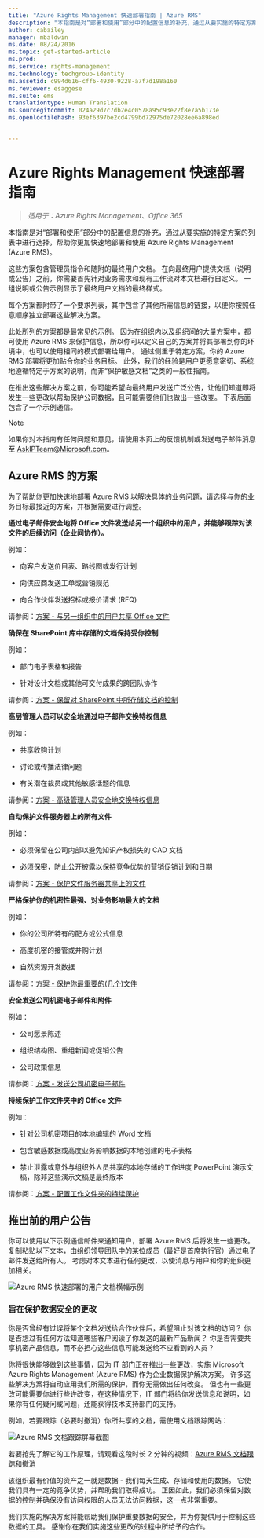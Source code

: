```yaml
---
title: "Azure Rights Management 快速部署指南 | Azure RMS"
description: "本指南是对“部署和使用”部分中的配置信息的补充，通过从要实施的特定方案的列表中进行选择，帮助你更加快速地部署和使用 Azure Rights Management (Azure RMS)。"
author: cabailey
manager: mbaldwin
ms.date: 08/24/2016
ms.topic: get-started-article
ms.prod: 
ms.service: rights-management
ms.technology: techgroup-identity
ms.assetid: c994d616-cff6-4930-9228-a7f7d198a160
ms.reviewer: esaggese
ms.suite: ems
translationtype: Human Translation
ms.sourcegitcommit: 024a29d7c7db2e4c0578a95c93e22f8e7a5b173e
ms.openlocfilehash: 93ef6397be2cd4799bd72975de72028ee6a898ed


---
```


# Azure Rights Management 快速部署指南

>*适用于：Azure Rights Management、Office 365*

本指南是对“部署和使用”部分中的配置信息的补充，通过从要实施的特定方案的列表中进行选择，帮助你更加快速地部署和使用 Azure Rights Management (Azure RMS)。

这些方案包含管理员指令和随附的最终用户文档。 在向最终用户提供文档（说明或公告）之前，你需要首先针对业务需求和现有工作流对本文档进行自定义。 一组说明或公告示例显示了最终用户文档的最终样式。

每个方案都附带了一个要求列表，其中包含了其他所需信息的链接，以便你按照任意顺序独立部署这些解决方案。

此处所列的方案都是最常见的示例。 因为在组织内以及组织间的大量方案中，都可使用 Azure RMS 来保护信息，所以你可以定义自己的方案并将其部署到你的环境中，也可以使用相同的模式部署给用户。 通过侧重于特定方案，你的 Azure RMS 部署将更加贴合你的业务目标。 此外，我们的经验是用户更愿意密切、系统地遵循特定于方案的说明，而非“保护敏感文档”之类的一般性指南。

在推出这些解决方案之前，你可能希望向最终用户发送广泛公告，让他们知道即将发生一些更改以帮助保护公司数据，且可能需要他们也做出一些改变。 下表后面包含了一个示例通信。

> [!NOTE]
> 如果你对本指南有任何问题和意见，请使用本页上的反馈机制或发送电子邮件消息至 [AskIPTeam@Microsoft.com](mailto:%20askipteam@microsoft.com?subject=Rapid%20Deployment%20Guide%20feedback)。

## Azure RMS 的方案
为了帮助你更加快速地部署 Azure RMS 以解决具体的业务问题，请选择与你的业务目标最接近的方案，并根据需要进行调整。



**通过电子邮件安全地将 Office 文件发送给另一个组织中的用户，并能够跟踪对该文件的后续访问（企业间协作）。**

例如：

- 向客户发送价目表、路线图或发行计划

- 向供应商发送工单或营销规范

- 向合作伙伴发送招标或报价请求 (RFQ)

请参阅：[方案 - 与另一组织中的用户共享 Office 文件](scenario-share-office-file-externally.md)

**确保在 SharePoint 库中存储的文档保持受你控制**

例如：

- 部门电子表格和报告

- 针对设计文档或其他可交付成果的跨团队协作

请参阅：[方案 - 保留对 SharePoint 中所存储文档的控制](scenario-sharepoint.md)

**高层管理人员可以安全地通过电子邮件交换特权信息**

例如：

- 共享收购计划

- 讨论或传播法律问题

- 有关潜在裁员或其他敏感话题的信息

请参阅：[方案 - 高级管理人员安全地交换特权信息](scenario-executives-email.md)

**自动保护文件服务器上的所有文件**

例如：

- 必须保留在公司内部以避免知识产权损失的 CAD 文档

- 必须保密，防止公开披露以保持竞争优势的营销促销计划和日期

请参阅：[方案 - 保护文件服务器共享上的文件](scenario-fci.md)

**严格保护你的机密性最强、对业务影响最大的文档**

例如：

- 你的公司所特有的配方或公式信息

- 高度机密的接管或并购计划

- 自然资源开发数据

请参阅：[方案 - 保护你最重要的&#40;几个&#41;文件](scenario-secure-most-valuable-files.md)

**安全发送公司机密电子邮件和附件**

例如：

- 公司愿景陈述

- 组织结构图、重组新闻或促销公告

- 公司政策信息

请参阅：[方案 - 发送公司机密电子邮件](scenario-company-confidential-email.md)

**持续保护工作文件夹中的 Office 文件**

例如：

- 针对公司机密项目的本地编辑的 Word 文档

- 包含敏感数据或高度业务影响数据的本地创建的电子表格

- 禁止泄露或意外与组织外人员共享的本地存储的工作进度 PowerPoint 演示文稿，除非这些演示文稿是最终版本

请参阅：[方案 - 配置工作文件夹的持续保护](scenario-work-folders.md)




## 推出前的用户公告
你可以使用以下示例通信邮件来通知用户，部署 Azure RMS 后将发生一些更改。 复制粘贴以下文本，由组织领导团队中的某位成员（最好是首席执行官）通过电子邮件发送给所有人。 考虑对本文本进行任何更改，以使消息与用户和你的组织更加相关。

![Azure RMS 快速部署的用户文档横幅示例](../media/AzRMS_ExampleBanner.png)

### 旨在保护数据安全的更改
你是否曾经有过误将某个文档发送给合作伙伴后，希望阻止对该文档的访问？ 你是否想过有任何方法知道哪些客户阅读了你发送的最新产品新闻？ 你是否需要共享机密产品信息，而不必担心这些信息可能发送给不应看到的人员？

你将很快能够做到这些事情，因为 IT 部门正在推出一些更改，实施 Microsoft Azure Rights Management (Azure RMS) 作为企业数据保护解决方案。 许多这些解决方案将自动应用我们所需的保护，而你无需做出任何改变。 但也有一些更改可能需要你进行些许改变，在这种情况下，IT 部门将给你发送信息和说明，如果你有任何疑问或问题，还能获得技术支持部门的支持。

例如，若要跟踪（必要时撤消）你所共享的文档，需使用文档跟踪网站：

![Azure RMS 文档跟踪屏幕截图](../media/AzRMS_Tutorial_5_Screenshots.png)

若要抢先了解它的工作原理，请观看这段时长 2 分钟的视频：[Azure RMS 文档跟踪和撤消](https://channel9.msdn.com/Series/Information-Protection/Azure-RMS-Document-Tracking-and-Revocation)

该组织最有价值的资产之一就是数据 - 我们每天生成、存储和使用的数据。 它使我们具有一定的竞争优势，并帮助我们取得成功。 正因如此，我们必须保留对数据的控制并确保没有访问权限的人员无法访问数据，这一点非常重要。

我们实施的解决方案将能帮助我们保护重要数据的安全，并为你提供用于控制这些数据的工具。 感谢你在我们实施这些更改的过程中所给予的合作。




<!--HONumber=Aug16_HO4-->


